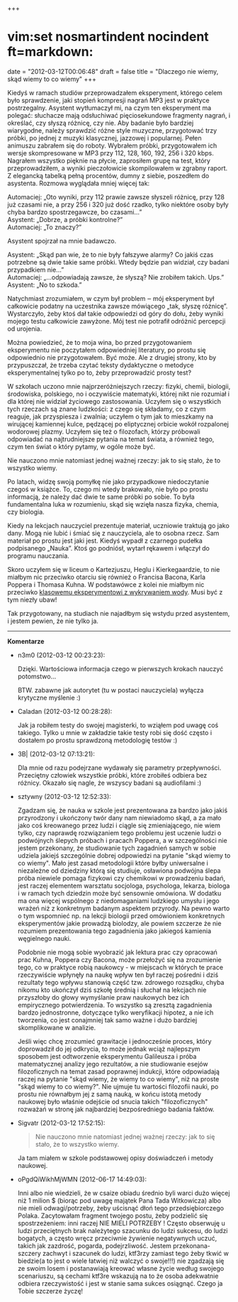 +++
# vim:set nosmartindent nocindent ft=markdown:
date = "2012-03-12T00:06:48"
draft = false
title = "Dlaczego nie wiemy, skąd wiemy to co wiemy"
+++

Kiedyś w ramach studiów przeprowadzałem eksperyment, którego celem było
sprawdzenie, jaki stopień kompresji nagrań MP3 jest w praktyce postrzegalny.
Asystent wytłumaczył mi, na czym ten eksperyment ma polegać: słuchacze mają
odsłuchiwać pięciosekundowe fragmenty nagrań, i określać, czy słyszą różnicę,
czy nie. Aby badanie było bardziej wiarygodne, należy sprawdzić różne style
muzyczne, przygotować trzy próbki, po jednej z muzyki klasycznej, jazzowej i
popularnej. Pełen animuszu zabrałem się do roboty. Wybrałem próbki,
przygotowałem ich wersje skompresowane w MP3 przy 112, 128, 160, 192, 256 i
320 kbps. Nagrałem wszystko pięknie na płycie, zaprosiłem grupę na test, który
przeprowadziłem, a wyniki pieczołowicie skompilowałem w zgrabny raport. Z
elegancką tabelką pełną procentów, dumny z siebie, poszedłem do asystenta.
Rozmowa wyglądała mniej więcej tak:

Automaciej: „Oto wyniki, przy 112 prawie zawsze słyszeli różnicę, przy 128 już
czasami nie, a przy 256 i 320 już dość rzadko, tylko niektóre osoby były chyba
bardzo spostrzegawcze, bo czasami...”  
Asystent: „Dobrze, a próbki kontrolne?”  
Automaciej: „To znaczy?”

Asystent spojrzał na mnie badawczo.

Asystent: „Skąd pan wie, że to nie były fałszywe alarmy? Co jakiś czas
potrzebne są dwie takie same próbki. Wtedy będzie pan widział, czy badani
przypadkiem nie...”  
Automaciej: „...odpowiadają zawsze, że słyszą? Nie zrobiłem takich. Ups.”  
Asystent: „No to szkoda.”

Natychmiast zrozumiałem, w czym był problem ‒ mój eksperyment był całkowicie
podatny na uczestnika zawsze mówiącego „tak, słyszę różnicę”. Wystarczyło,
żeby ktoś dał takie odpowiedzi od góry do dołu, żeby wyniki mojego testu
całkowicie zawyżone. Mój test nie potrafił odróżnić percepcji od urojenia.

Można powiedzieć, że to moja wina, bo przed przygotowaniem eksperymentu nie
poczytałem odpowiedniej literatury, po prostu się odpowiednio nie
przygotowałem. Być może. Ale z drugiej strony, kto by przypuszczał, że trzeba
czytać teksty dydaktyczne o metodyce eksperymentalnej tylko po to, żeby
przeprowadzić prosty test?

W szkołach uczono mnie najprzeróżniejszych rzeczy: fizyki, chemii, biologii,
środowiska, polskiego, no i oczywiście matematyki, której nikt nie rozumiał i
dla której nie widział życiowego zastosowania. Uczyłem się o wszystkich tych
rzeczach są znane ludzkości: z czego się składamy, co z czym reaguje, jak
przyspiesza i zwalnia; uczyłem o tym jak to mieszkamy na wirującej kamiennej
kulce, pędzącej po eliptycznej orbicie wokół rozpalonej wodorowej plazmy.
Uczyłem się też o filozofach, którzy próbowali odpowiadać na najtrudniejsze
pytania na temat świata, a również tego, czym ten świat o który pytamy, w
ogóle może być.

Nie nauczono mnie natomiast jednej ważnej rzeczy: jak to się stało, że to
wszystko wiemy.

Po latach, widzę swoją pomyłkę nie jako przypadkowe niedoczytanie czegoś w
książce. To, czego mi wtedy brakowało, nie było po prostu informacją, że
należy dać dwie te same próbki po sobie. To była fundamentalna luka w
rozumieniu, skąd się wzięła nasza fizyka, chemia, czy biologia.

Kiedy na lekcjach nauczyciel prezentuje materiał, uczniowie traktują go jako
dany. Mogą nie lubić i śmiać się z nauczyciela, ale to osobna rzecz. Sam
materiał po prostu jest jaki jest. Kiedyś wypadł z czarnego pudełka
podpisanego „Nauka”. Ktoś go podniósł, wytarł rękawem i włączył do programu
nauczania.

Skoro uczyłem się w liceum o Kartezjuszu, Heglu i Kierkegaardzie, to nie
miałbym nic przeciwko otarciu się również o Francisa Bacona, Karla Poppera i
Thomasa Kuhna. W podstawówce z kolei nie miałbym nic przeciwko [klasowemu
eksperymentowi z wykrywaniem wody](http://www.youtube.com/watch?v=q_mWZWDcqK4
"takiemu jaki ponoć w szkołach gościnnie przeprowadza Richard Saunders" ).
Musi być z tym niezły ubaw!

Tak przygotowany, na studiach nie najadłbym się wstydu przed asystentem, i
jestem pewien, że nie tylko ja.

----
**Komentarze**

* n3m0 (2012-03-12 00:23:23): <p>Dzięki. Wartościowa informacja czego w
  pierwszych krokach nauczyć potomstwo...</p>  <p>BTW. zabawne jak autorytet (tu
  w postaci nauczyciela) wyłącza krytyczne myślenie :)</p>
* Caladan (2012-03-12 00:28:28): <p>Jak ja robiłem testy do swojej magisterki,
  to wziąłem pod uwagę coś takiego. Tylko u mnie w zakładzie takie testy robi
  się dość często i dostałem po prostu sprawdzoną metodologię testów :)</p>
* 3B| (2012-03-12 07:13:21): <p>Dla mnie od razu podejrzane wydawały się
  parametry przepływności. Przeciętny człowiek wszystkie próbki, które zrobiłeś
  odbiera bez różnicy. Okazało się nagle, że wszyscy badani są audiofilami
  :)</p>
* sztywny (2012-03-12 12:52:33): <p>Zgadzam się, że nauka w szkole jest
  prezentowana za bardzo jako jakiś przyrodzony i ukończony twór dany nam
  niewiadomo skąd, a za mało jako coś kreowanego przez ludzi i ciągle się
  zmieniającego, nie wiem tylko, czy naprawdę rozwiązaniem tego problemu jest
  uczenie ludzi o podwójnych ślepych próbach i pracach Poppera, a w
  szczególności nie jestem przekonany, że studiowanie tych zagadnień samych w
  sobie udziela jakiejś szczególnie dobrej odpowiedzi na pytanie "skąd wiemy to
  co wiemy". Mało jest zasad metodologii które byłby uniwersalne i niezależne od
  dziedziny którą się studiuje, osławiona podwójna ślepa próba niewiele pomaga
  fizykowi czy chemikowi w prowadzeniu badań, jest raczej elementem warsztatu
  socjologa, psychologa, lekarza, biologa i w ramach tych dziedzin może być
  sensownie omówiona. W dodatku ma ona więcej wspólnego z niedomaganiami
  ludzkiego umysłu i jego wrażeń niż z konkretnym badanym aspektem przyrody. Na
  pewno warto o tym wspomnieć np. na lekcji biologii przed omówioniem
  konkretnych eksperymentów jakie prowadzą biolodzy, ale powiem szczerze że nie
  rozumiem prezentowania tego zagadnienia jako jakiegoś kamienia węgielnego
  nauki.</p>  <p>Podobnie nie mogą sobie wyobrazić jak lektura prac czy
  opracowań prac Kuhna, Poppera czy Bacona, może przełożyć się na zrozumienie
  tego, co w praktyce robią naukowcy - w miejscach w których te prace
  rzeczywiście wpłynęły na naukę wpływ ten był raczej pośredni i dziś rezultaty
  tego wpływu stanowią część tzw. zdrowego rozsądku, chyba nikomu kto ukończył
  dziś szkołę średnią i słuchał na lekcjach nie przyszłoby do głowy wymyślanie
  praw naukowych bez ich empirycznego potwierdzenia. To wszystko są zresztą
  zagadnienia bardzo jednostronne, dotyczące tylko weryfikacji hipotez, a nie
  ich tworzenia, co jest conajmniej tak samo ważne i dużo bardziej skomplikowane
  w analizie.</p>  <p>Jeśli więc chcę zrozumieć grawitacje i jednocześnie
  proces, który doprowadził do jej odkrycia, to może jednak wciąż najlepszym
  sposobem jest odtworzenie eksperymentu Galileusza i próba matematycznej
  analizy jego rezultatów, a nie studiowanie esejów filozoficznych na temat
  zasad poprawnej indukcji, które odpowiadają raczej na pytanie "skąd wiemy, że
  wiemy to co wiemy", niż na proste "skąd wiemy to co wiemy?". Nie ujmuje tu
  wartości filozofii nauki, po prostu nie równałbym jej z samą nauką, w końcu
  istotą metody naukowej było właśnie odejście od snucia takich "filozoficznych"
  rozważań w stronę jak najbardziej bezpośredniego badania faktów.</p>
* Sigvatr (2012-03-12 17:52:15): <blockquote>   <p>Nie nauczono mnie natomiast
  jednej ważnej rzeczy: jak to się stało, że to wszystko wiemy.</p>
  </blockquote>  <p>Ja tam miałem w szkole podstawowej opisy doświadczeń i
  metody naukowej.</p>
* oPgdQiWikhMjWMN (2012-06-17 14:49:03): <p>Inni albo nie wiedzieli, że w csaize
  obiadu średnio byli warci dużo więcej niż 1 milion $ (biorąc pod uwagę majątek
  Pana Tada Witkowicza) albo nie mieli odwagi/potrzeby, żeby uścisnąć dłoń tego
  przedsiębiorczego Polaka. Zacytowałam fragment twojego postu, żeby podzielić
  się spostrzeżeniem: inni raczej NIE MIELI POTRZEBY ! Często obserwuję u ludzi
  przeciętnych brak należytego szacunku do ludzi sukcesu, do ludzi bogatych, a
  często wręcz przeciwnie   żywienie negatywnych uczuć, takich jak zazdrość,
  pogarda, podejrzliwość. Jestem przekonana- szczery zachwyt i szacunek do
  ludzi, ktf3rzy zamiast tego żeby tkwić w biedzie(a to jest o wiele łatwiej niż
  walczyć o swoje!!!) nie zgadzają się ze swoim losem i postanawiają kreować
  własne życie według swojego scenariuszu, są cechami ktf3re wskazują na to że
  osoba adekwatnie odbiera rzeczywistość i jest w stanie sama sukces osiągnąć.
  Czego ja Tobie szczerze życzę!</p>
